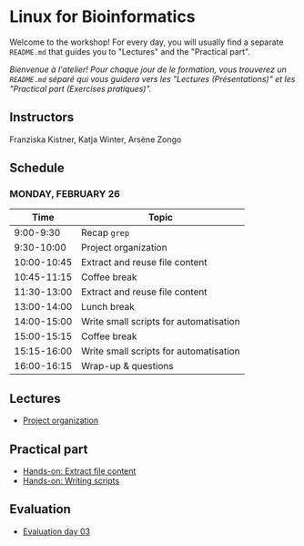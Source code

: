 # Linux for Bioinformatics

Welcome to the workshop! For every day, you will usually find a separate `README.md` that guides you to "Lectures" and the "Practical part".

_Bienvenue à l'atelier! Pour chaque jour de le formation, vous trouverez un `README.md` séparé qui vous guidera vers les "Lectures (Présentations)" et les "Practical part (Exercises pratiques)"._

## Instructors

 Franziska Kistner, Katja Winter, Arsène Zongo

## Schedule
### <a name="0"></a> MONDAY, FEBRUARY 26
| Time        | Topic |
| --          | --               |
| 9:00-9:30   | Recap `grep` |
| 9:30-10:00 | Project organization |
| 10:00-10:45 | Extract and reuse file content |
| 10:45-11:15 | Coffee break |
| 11:30-13:00 | Extract and reuse file content | 
| 13:00-14:00 | Lunch break |
| 14:00-15:00 | Write small scripts for automatisation |
| 15:00-15:15 | Coffee break |
| 15:15-16:00 | Write small scripts for automatisation |
| 16:00-16:15 | Wrap-up & questions |

## Lectures
* [Project organization](https://docs.google.com/presentation/d/1HdyqA9RwJVsRbapn-Md0e2PXXsxMkdDw8ufezOLSjzI/edit?usp=sharing)

## Practical part 
* [Hands-on: Extract file content](3.1_exercices_pratiques.md)
* [Hands-on: Writing scripts](3.2_exercices_pratiques.md)

## Evaluation
* [Evaluation day 03](https://forms.gle/ry2q4x6a9SfMmptv5)
